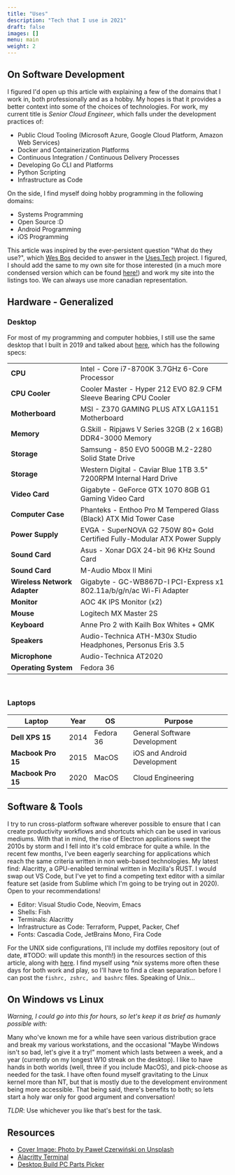 ```yaml
---
title: "Uses"
description: "Tech that I use in 2021"
draft: false
images: []
menu: main
weight: 2
---
```


## On Software Development

I figured I'd open up this article with explaining a few of the domains that I work in, both professionally and as a hobby. My hopes is that it provides a better context into some of the choices of technologies. For work, my current title is _Senior Cloud Engineer_, which falls under the development practices of:

- Public Cloud Tooling (Microsoft Azure, Google Cloud Platform, Amazon Web Services)
- Docker and Containerization Platforms
- Continuous Integration / Continuous Delivery Processes
- Developing Go CLI and Platforms
- Python Scripting
- Infrastructure as Code

On the side, I find myself doing hobby programming in the following domains:

- Systems Programming
- Open Source :D
- Android Programming
- iOS Programming


This article was inspired by the ever-persistent question "What do they use?", which [Wes Bos](https://twitter/wesbos) decided to answer in the [Uses.Tech](https://uses.tech/) project. I figured, I should add the same to my own site for those interested (in a much more condensed version which can be found [here!](/uses)) and work my site into the listings too. We can always use more canadian representation.

## Hardware - Generalized

### Desktop

For most of my programming and computer hobbies, I still use the same desktop that I built in 2019 and talked about [here](/article/what-i-ve-done-differently-this-summer/), which has the following specs:

|                              |                                                                            |
| ---------------------------- | -------------------------------------------------------------------------- |
| **CPU**                      | Intel - Core i7-8700K 3.7GHz 6-Core Processor                              |
| **CPU Cooler**               | Cooler Master - Hyper 212 EVO 82.9 CFM Sleeve Bearing CPU Cooler           |
| **Motherboard**              | MSI - Z370 GAMING PLUS ATX LGA1151 Motherboard                             |
| **Memory**                   | G.Skill - Ripjaws V Series 32GB (2 x 16GB) DDR4-3000 Memory                |
| **Storage**                  | Samsung - 850 EVO 500GB M.2-2280 Solid State Drive                         |
| **Storage**                  | Western Digital - Caviar Blue 1TB 3.5" 7200RPM Internal Hard Drive         |
| **Video Card**               | Gigabyte - GeForce GTX 1070 8GB G1 Gaming Video Card                       |
| **Computer Case**            | Phanteks - Enthoo Pro M Tempered Glass (Black) ATX Mid Tower Case          |
| **Power Supply**             | EVGA - SuperNOVA G2 750W 80+ Gold Certified Fully-Modular ATX Power Supply |
| **Sound Card**               | Asus - Xonar DGX 24-bit 96 KHz Sound Card                                  |
| **Sound Card**               | M-Audio Mbox II Mini                                                       |
| **Wireless Network Adapter** | Gigabyte - GC-WB867D-I PCI-Express x1 802.11a/b/g/n/ac Wi-Fi Adapter       |
| **Monitor**                  | AOC 4K IPS Monitor (x2)                                                    |
| **Mouse**                    | Logitech MX Master 2S                                                      |
| **Keyboard**                 | Anne Pro 2 with Kailh Box Whites + QMK                                     |
| **Speakers**                 | Audio-Technica ATH-M30x Studio Headphones, Personus Eris 3.5               |
| **Microphone**               | Audio-Technica AT2020                                                      |
| **Operating System**         | Fedora 36                                                                  |

<br />

### Laptops

| Laptop             | Year | OS        | Purpose                      |
| ------------------ | ---- | --------- | ---------------------------- |
| **Dell XPS 15**    | 2014 | Fedora 36 | General Software Development |
| **Macbook Pro 15** | 2015 | MacOS     | iOS and Android Development  |
| **Macbook Pro 15** | 2020 | MacOS     | Cloud Engineering            |

## Software & Tools

I try to run cross-platform software wherever possible to ensure that I can create productivity workflows and shortcuts which can be used in various mediums. With that in mind, the rise of Electron applications swept the 2010s by storm and I fell into it's cold embrace for quite a while. In the recent few months, I've been eagerly searching for applications which reach the same criteria written in non web-based technologies. My latest find: Alacritty, a GPU-enabled terminal written in Mozilla's RUST. I would swap out VS Code, but I've yet to find a competing text editor with a similar feature set (aside from Sublime which I'm going to be trying out in 2020). Open to your recommendations!

- Editor: Visual Studio Code, Neovim, Emacs
- Shells: Fish
- Terminals: Alacritty
- Infrastructure as Code: Terraform, Puppet, Packer, Chef
- Fonts: Cascadia Code, JetBrains Mono, Fira Code

For the UNIX side configurations, I'll include my dotfiles repository (out of date, #TODO: will update this month!) in the resources section of this article, along with [here](https://github.com/raygervais/dotfiles). I find myself using _\*nix_ systems more often these days for both work and play, so I'll have to find a clean separation before I can post the `fishrc, zshrc, and bashrc` files. Speaking of Unix...

## On Windows vs Linux

_Warning, I could go into this for hours, so let's keep it as brief as humanly possible with:_

Many who've known me for a while have seen various distribution grace and break my various workstations, and the occasional "Maybe Windows isn't so bad, let's give it a try!" moment which lasts between a week, and a year (currently on my longest W10 streak on the desktop). I like to have hands in both worlds (well, three if you include MacOS), and pick-choose as needed for the task. I have often found myself gravitating to the Linux kernel more than NT, but that is mostly due to the development environment being more accessible. That being said, there's benefits to both; so lets start a holy war only for good argument and conversation!

_TLDR_: Use whichever you like that's best for the task.

## Resources

- [Cover Image: Photo by Paweł Czerwiński on Unsplash](https://unsplash.com/photos/e0TFOoOvynU)
- [Alacritty Terminal](https://github.com/alacritty/alacritty)
- [Desktop Build PC Parts Picker](https://ca.pcpartpicker.com/list/FhfFKB)
